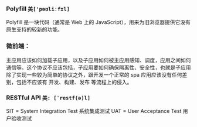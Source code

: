 ### Polyfill  `美['pəʊliːfɪl] `

Polyfill 是一块代码（通常是 Web 上的 JavaScript），用来为旧浏览器提供它没有原生支持的较新的功能。

### 微前端：

主应用应该如何加载子应用，以及子应用如何被主应用感知、调度，应用之间如何通信等。这个协议不应该包括，子应用要如何确保隔离性、安全性，也就是子应用除了实现一些较为简单的协议之外，跟开发一个正常的 spa 应用应该没有任何差别，包括不应该有 开发、构建、发布 等流程上的侵入。

### RESTful API  `美: [ˈrestf(ə)l] `





SIT = System Integration Test 系统集成测试
UAT = User Acceptance Test 用户验收测试